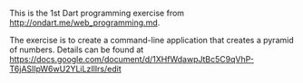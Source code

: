 This is the 1st Dart programming exercise from http://ondart.me/web_programming.md.

The exercise is to create a command-line application that creates a pyramid of numbers.  Details can be found at https://docs.google.com/document/d/1XHfWdawpJtBc5C9qVhP-T6jASIlpW6wU2YLiLzIlIrs/edit
